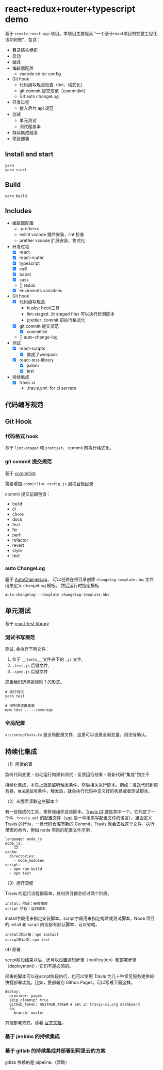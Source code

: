 react+redux+router+typescript demo
=======

基于 `create-react-app` 项目。本项目主要探索 “一个基于react项目的完整工程化该如何做”，包含：
- 目录结构组织
- 启动
- 编译
- 编辑器配置
    - vscode editor config
- Git hook
    - 代码编写规范检查（lint、格式化）
    - git commit 提交规范（commitlint）
    - Git auto changeLog
- 开发过程
    - 接入后台 api 规范
- 测试 
    - 单元测试
    - 测试覆盖率
- 持续集成触发
- 项目部署

## Install and start

```
yarn
yarn start
```

## Build

```
yarn build
```

## Includes
- 编辑器配置
    - .prettierrc
    - eslint vscode 插件安装，lint 检查
    - prettier vscode 扩展安装，格式化
- 开发过程
    - [x] react
    - [x] react-router
    - [x] typescript
    - [x] es6
    - [x] babel
    - [x] sass
    - [] redux
    - [x] envirments varialbles
- Git hook
    - [x] 代码编写规范
        - husky: hook工具
        - lint-staged: 对 staged files 可以执行检测脚本
        - prettier: commit 前执行格式化
    - [x] git commit 提交规范
        - [x] commitlint
    - [] auto-change-log
- 测试
    - [x] react-scripts
        - [x] 集成了webpack
    - [x] react-test-library
        - [x] jsdom
        - [x] jest
- 持续集成
    - [x] travis ci
        - .travis.yml: for ci servers

## 代码编写规范


## Git Hook

### 代码格式 hook
基于 `lint-staged` 和 `prettier`， commit 前执行格式化。

### git commit 提交规范
基于 [commitlint](https://github.com/conventional-changelog/commitlint). 

需要增加 `commitlint.config.js` 到项目根目录

commit 提交前缀包含：
- build
- ci
- chore
- docs
- feat
- fix
- perf
- refactor
- revert
- style
- test

### auto ChangeLog
基于 [AutoChangeLog](https://github.com/CookPete/auto-changelog)。
可以创建在根目录创建 `changelog-template.hbs` 文件用来定义 changeLog 模板。
然后运行时指定模板

```
auto-changelog --template changelog-template.hbs
```

## 单元测试

基于 [react-test-library](https://testing-library.com/docs/react-testing-library/intro)`

### 测试书写规范
测试, 会执行下列文件：
1. 位于 `__tests__` 文件夹下的 `.js` 文件,
2. `.test.js` 后缀文件,
3. `.spec.js` 后缀文件

这里我们选择第规则 1 的形式。

```
# 执行测试
yarn test

# 得到测试覆盖率
npm test -- --coverage
```

### 全局配置
`src/setupTests.ts` 是全局配置文件，这里可以设置全局变量。用法待确认。

## 持续化集成
（1）所做的事

监听代码变更 - 自动运行构建和测试 - 反馈运行结果 - 将新代码"集成"到主干

持续化集成，本质上就是监听触发条件，然后相关执行脚本。例如：推送代码到服务器，`推送`是监听条件，触发后，就会执行代码中定义好的构建或者测试脚本。

（2）从哪里读取这些脚本？

有一些现成的工具，来帮我组织这些脚本，[Travis CI](http://www.ruanyifeng.com/blog/2017/12/travis_ci_tutorial.html) 就是其中一个。它约定了一个叫 `.travis.yml` 的配置文件（[yml](https://www.ruanyifeng.com/blog/2016/07/yaml.html) 是一种用来写配置文件的语言），里面定义 Travis 的行为，一旦代码仓库有新的 Commit，Travis 就会去找这个文件，执行里面的命令，例如 node 项目的配置文件示例：

```
language: node_js
node_js:
  - 12
cache:
  directories:
    - node_modules
script:
  - npm run build
  - npm test
```

（3）运行流程

Travis 的运行流程很简单，任何项目都会经过两个阶段。
```
install 阶段：安装依赖
script 阶段：运行脚本
```
install字段用来指定安装脚本。script字段用来指定构建或测试脚本。Node 项目的install 和 script 阶段都有默认脚本，可以省略。

```
install默认值：npm install
script默认值：npm test
```

(4) 部署

script阶段结束以后，还可以设置通知步骤（notification）和部署步骤（deployment），它们不是必须的。

部署的脚本可以在script阶段执行，也可以使用 Travis 为几十种常见服务提供的快捷部署功能。比如，要部署到 Github Pages，可以写成下面这样。

```
deploy:
  provider: pages
  skip_cleanup: true
  github_token: $GITHUB_TOKEN # Set in travis-ci.org dashboard
  on:
    branch: master
```

其他部署方式，请看 [官方文档](https://docs.travis-ci.com/user/deployment/)。

### 基于 jenkins 的持续集成


### 基于 gitlab 的持续集成并部署到阿里云的方案
gitlab 依赖的是 pipeline.（暂略）
